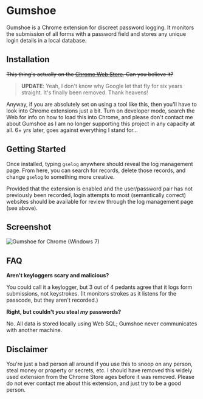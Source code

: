 Gumshoe
=======

Gumshoe is a Chrome extension for discreet password logging. It monitors
the submission of all forms with a password field and stores any unique
login details in a local database.


Installation
-----------

~~This thing's actually on the [Chrome Web Store](http://goo.gl/z8SIH).
Can you believe it?~~

> **UPDATE**: Yeah, I don't know why Google let that fly for six years
straight. It's finally been removed. Thank heavens!

Anyway, if you are absolutely set on using a tool like this, then you'll
have to look into Chrome extensions just a bit. Turn on developer mode,
search the Web for info on how to load this into Chrome, and please don't
contact me about Gumshoe as I am no longer supporting this project in any
capacity at all. 6+ yrs later, goes against everything I stand for...


Getting Started
---------------

Once installed, typing `gselog` anywhere should reveal the log management
page. From here, you can search for records, delete those records, and
change `gselog` to something more creative.

Provided that the extension is enabled and the user/password pair has not
previously been recorded, login attempts to most (semantically correct)
websites should be available for review through the log management page
(see above).


Screenshot
----------

![Gumshoe for Chrome (Windows 7)](http://i.imgur.com/1xyDl.png)


FAQ
---

**Aren't keyloggers scary and malicious?**

You could call it a keylogger, but 3 out of 4 pedants agree that it logs
form submissions, not keystrokes. (It monitors strokes as it listens for
the passcode, but they aren't recorded.)

**Right, but couldn't _you_ steal _my_ passwords?**

No. All data is stored locally using Web SQL; Gumshoe never communicates
with another machine.


Disclaimer
----------

You're just a bad person all around if you use this to snoop on any person,
steal money or property or secrets, etc. I should have removed this widely
used extension from the Chrome Store ages before it was removed. Please do
not ever contact me about this extension, and just try to be a good person.
